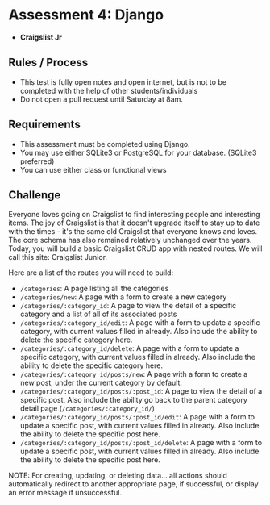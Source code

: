 # Assessment 4: Django
- **Craigslist Jr**


## Rules / Process
- This test is fully open notes and open internet, but is not to be completed with the help of other students/individuals
- Do not open a pull request until Saturday at 8am.

## Requirements
- This assessment must be completed using Django. 
- You may use either SQLite3 or PostgreSQL for your database. (SQLite3 preferred)
- You can use either class or functional views

## Challenge
Everyone loves going on Craigslist to find interesting people and interesting items. The joy of Craigslist is that it doesn't upgrade itself to stay up to date with the times - it's the same old Craigslist that everyone knows and loves. The core schema has also remained relatively unchanged over the years. Today, you will build a basic Craigslist CRUD app with nested routes. We will call this site: Craigslist Junior.

Here are a list of the routes you will need to build:
- `/categories`: A page listing all the categories
- `/categories/new`: A page with a form to create a new category
- `/categories/:category_id`: A page to view the detail of a specific category and a list of all of its associated posts
- `/categories/:category_id/edit`: A page with a form to update a specific category, with current values filled in already. Also include the ability to delete the specific category here. 
- `/categories/:category_id/delete`: A page with a form to update a specific category, with current values filled in already. Also include the ability to delete the specific category here. 
- `/categories/:category_id/posts/new`: A page with a form to create a new post, under the current category by default.
- `/categories/:category_id/posts/:post_id`: A page to view the detail of a specific post. Also include the ability go back to the parent category detail page (`/categories/:category_id/`)
- `/categories/:category_id/posts/:post_id/edit`: A page with a form to update a specific post, with current values filled in already. Also include the ability to delete the specific post here.
- `/categories/:category_id/posts/:post_id/delete`: A page with a form to update a specific post, with current values filled in already. Also include the ability to delete the specific post here.

NOTE: For creating, updating, or deleting data... all actions should automatically redirect to another appropriate page, if successful, or display an error message if unsuccessful.